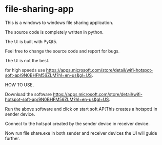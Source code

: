 # file-sharing-app

This is a windows to windows file sharing application.

The source code is completely written in python.

The UI is built with PyQt5.

Feel free to change the source code and report for bugs.

The UI is not the best.

for high speeds use https://apps.microsoft.com/store/detail/wifi-hotspot-soft-ap/9N0BHFM56ZLM?hl=en-us&gl=US. 




HOW TO USE.

Download the software https://apps.microsoft.com/store/detail/wifi-hotspot-soft-ap/9N0BHFM56ZLM?hl=en-us&gl=US.

Run the above software and click on start soft AP(This creates a hotspot) in sender device.

Connect to the hotspot created by the sender device in receiver device.

Now run file share.exe in both sender and receiver devices the UI will guide further. 
